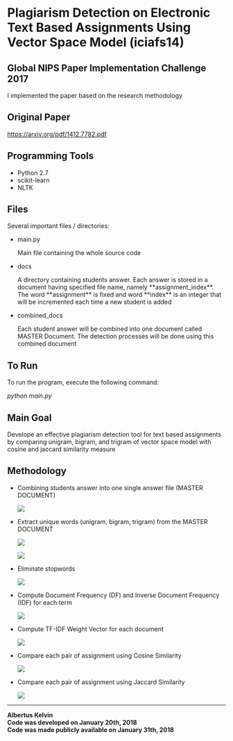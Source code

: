 # Plagiarism Detection on Electronic Text Based Assignments Using Vector Space Model (iciafs14)

## Global NIPS Paper Implementation Challenge 2017

I implemented the paper based on the research methodology

## Original Paper

https://arxiv.org/pdf/1412.7782.pdf

## Programming Tools

<ul>
  <li>Python 2.7</li>
  <li>scikit-learn</li>
  <li>NLTK</li>
</ul>

## Files

Several important files / directories:
<ul>
  <li>main.py
    <p>
      Main file containing the whole source code
    </p>
  </li>
  <li>docs
    <p>
      A directory containing students answer. Each answer is stored in a document having specified file name, namely **assignment_index**. The word **assignment** is fixed and word **index** is an integer that will be incremented each time a new student is added
    </p>
  </li>
  <li>combined_docs
    <p>
      Each student answer will be combined into one document called MASTER Document. The detection processes will be done using this combined document
    </p>
  </li>
</ul>

## To Run

To run the program, execute the following command:

_python main.py_

## Main Goal

Develope an effective plagiarism detection tool for text based assignments by comparing unigram, bigram, and trigram of vector space model with cosine and jaccard similarity measure

## Methodology

<ul>
  <li>Combining students answer into one single answer file (MASTER DOCUMENT)
    <p>
      <img src="https://github.com/albertusk95/nips-challenge-plagiarism-detection-vsm/blob/master/assets/img/step_1.png?raw=true"/>
    </p>
  </li>
  <li>Extract unique words (unigram, bigram, trigram) from the MASTER DOCUMENT
    <p>
      <img src="https://github.com/albertusk95/nips-challenge-plagiarism-detection-vsm/blob/master/assets/img/step_2.png?raw=true"/>
    </p>
    <p>
      <img src="https://github.com/albertusk95/nips-challenge-plagiarism-detection-vsm/blob/master/assets/img/step_3.png?raw=true"/>
    </p>
  </li>
  <li>Eliminate stopwords
    <p>
      <img src="https://github.com/albertusk95/nips-challenge-plagiarism-detection-vsm/blob/master/assets/img/step_4.png?raw=true"/>
    </p>
  </li>
  <li>Compute Document Frequency (DF) and Inverse Document Frequency (IDF) for each term
    <p>
      <img src="https://github.com/albertusk95/nips-challenge-plagiarism-detection-vsm/blob/master/assets/img/step_5.png?raw=true"/>
    </p>
  </li>
  <li>Compute TF-IDF Weight Vector for each document
   <p>
      <img src="https://github.com/albertusk95/nips-challenge-plagiarism-detection-vsm/blob/master/assets/img/step_6.png?raw=true"/>
   </p>
  </li>
  <li>Compare each pair of assignment using Cosine Similarity
   <p>
      <img src="https://github.com/albertusk95/nips-challenge-plagiarism-detection-vsm/blob/master/assets/img/step_7.png?raw=true"/>
   </p>
  </li>
  <li>Compare each pair of assignment using Jaccard Similarity
   <p>
      <img src="https://github.com/albertusk95/nips-challenge-plagiarism-detection-vsm/blob/master/assets/img/step_8.png?raw=true"/>
   </p>
  </li>
</ul>

---

**Albertus Kelvin**<br/>
**Code was developed on January 20th, 2018**<br/>
**Code was made publicly available on January 31th, 2018**
